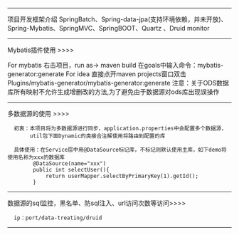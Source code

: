 ****************************************************************************************************************************************
项目开发框架介绍
  SpringBatch、Spring-data-jpa(支持环境依赖，并未开放)、Spring-Mybatis、SpringMVC、SpringBOOT、Quartz 、Druid monitor
****************************************************************************************************************************************
Mybatis插件使用 >>>>

   For mybatis
      右击项目，run as-> maven build 在goals中输入命令：mybatis-generator:generate
   For idea
      直接点开maven projects窗口双击Plugins/mybatis-generator/mybatis-generator:generate
      注意：关于ODS数据库所有映射不允许生成增删改的方法,为了避免由于数据源对ods库出现误操作
****************************************************************************************************************************************
多数据源的使用 >>>>

      初衷：本项目将为多数据源进行同步，application.properties中会配置多个数据源，
           util包下面Dynamic的类接合注解使用将路由到配置的库
           
      具体使用：在Service层中用@DataSource标记库，不标记则默认使用主库，如下demo将使用名称为xxx的数据库
            @DataSource(name="xxx")
			public int selectUser(){
				return userMapper.selectByPrimaryKey(1).getId();
			}
      
****************************************************************************************************************************************
数据源的sql监控，黑名单、防sql注入、url访问次数等访问>>>>

      ip：port/data-treating/druid
****************************************************************************************************************************************
